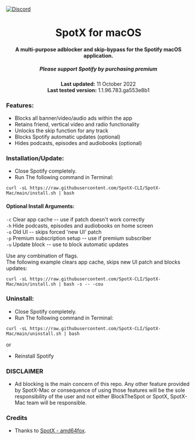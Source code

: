 [![Discord](https://discord.com/api/guilds/807273906872123412/widget.png)](https://discord.gg/p43cusgUPm)

<center>
    <h1 align="center">SpotX for macOS</h1>
    <h4 align="center">A multi-purpose adblocker and skip-bypass for the Spotify macOS application.</h4>
    <h5 align="center">Please support Spotify by purchasing premium</h5>
    <p align="center">
        <strong>Last updated:</strong> 11 October 2022<br>
        <strong>Last tested version:</strong> 1.1.96.783.ga553e8b1
    </p> 
</center>

### Features:

- Blocks all banner/video/audio ads within the app
- Retains friend, vertical video and radio functionality
- Unlocks the skip function for any track
- Blocks Spotify automatic updates (optional)
- Hides podcasts, episodes and audiobooks (optional)

### Installation/Update:

- Close Spotify completely.
- Run The following command in Terminal:

```
curl -sL https://raw.githubusercontent.com/SpotX-CLI/SpotX-Mac/main/install.sh | bash
```

#### Optional Install Arguments:
`-c` Clear app cache -- use if patch doesn't work correctly  
`-h` Hide podcasts, episodes and audiobooks on home screen  
`-o` Old UI -- skips forced 'new UI' patch  
`-p` Premium subscription setup -- use if premium subscriber  
`-u` Update block -- use to block automatic updates  

Use any combination of flags.  
The following example clears app cache, skips new UI patch and blocks updates:
```
curl -sL https://raw.githubusercontent.com/SpotX-CLI/SpotX-Mac/main/install.sh | bash -s -- -cou
```


### Uninstall:

- Close Spotify completely.
- Run The following command in Terminal:

```
curl -sL https://raw.githubusercontent.com/SpotX-CLI/SpotX-Mac/main/uninstall.sh | bash
```

or

- Reinstall Spotify

### DISCLAIMER

- Ad blocking is the main concern of this repo. Any other feature provided by SpotX-Mac or consequence of using those features will be the sole responsibility of the user and not either BlockTheSpot or SpotX, SpotX-Mac team will be responsible.

### Credits

- Thanks to [SpotX - amd64fox](https://github.com/amd64fox/spotx).
